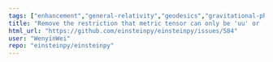 ```yaml
---
tags: ["enhancement","general-relativity","geodesics","gravitational-physics","hacktoberfest","orbital-simulation","perihelion","space-physics","symbolic","tensor"]
title: "Remove the restriction that metric tensor can only be 'uu' or 'll'"
html_url: "https://github.com/einsteinpy/einsteinpy/issues/584"
user: "WenyinWei"
repo: "einsteinpy/einsteinpy"
---
```


